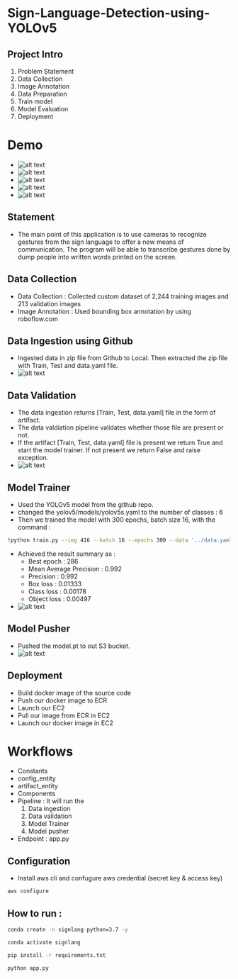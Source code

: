 # Sign-Language-Detection-using-YOLOv5
## Project Intro
1. Problem Statement
2. Data Collection
3. Image Annotation
4. Data Preparation
5. Train model
6. Model Evaluation
7. Deployment

# Demo
- ![alt text](Img/image.png)
- ![alt text](Img/image-1.png)
- ![alt text](Img/image-2.png)
- ![alt text](Img/image-3.png)
- ![alt text](Img/image-4.png)

## Statement 
- The main point of this application is to use cameras to recognize gestures from the sign language to offer a new means of communication. The program will be able to transcribe gestures done by dump people into written words printed on the screen.

## Data Collection
- Data Collection : Collected custom dataset of 2,244 training images and 213 validation images
- Image Annotation : Used bounding box annotation by using roboflow.com 

## Data Ingestion using Github 
- Ingested data in zip file from Github to Local. Then extracted the zip file with Train, Test and data.yaml file.
- ![alt text](<Flowchart/Data Ingetions.png>)

## Data Validation
- The data ingestion returns [Train, Test, data.yaml] file in the form of artifact. 
- The data valdiation pipeline validates whether those file are present or not.
- If the artifact [Train, Test, data.yaml] file is present we return True and start the model trainer. If not present we return False and raise exception.
- ![alt text](<Flowchart/Data validation.png>)

## Model Trainer
- Used the YOLOv5 model from the github repo.
- changed the yolov5/models/yolov5s.yaml to the number of classes : 6
- Then we trained the model with 300 epochs, batch size 16, with the command : 
```bash
!python train.py --img 416 --batch 16 --epochs 300 --data '../data.yaml' --cfg ./models/custom_yolov5s.yaml --weights 'yolov5s.pt' --name yolov5s_results  --cache
```
- Achieved the result summary as : 
    - Best epoch : 286
    - Mean Average Precision : 0.992
    - Precision : 0.992
    - Box loss : 0.01333
    - Class loss : 0.00178
    - Object loss : 0.00497
- ![alt text](<Flowchart/Model trainer.png>)

## Model Pusher
- Pushed the model.pt to out S3 bucket.
- ![alt text](<Flowchart/Model Pusher.png>)

## Deployment
- Build docker image of the source code
- Push our docker image to ECR
- Launch our EC2
- Pull our image from ECR in EC2
- Launch our docker image in EC2

# Workflows
- Constants
- config_entity
- artifact_entity
- Components
- Pipeline : It will run the 
    1. Data ingestion
    2. Data validation
    3. Model Trainer
    4. Model pusher
- Endpoint : app.py


## Configuration 
- Install aws cli and confugure aws credential (secret key & access key)
```bash
aws configure
```

## How to run :
```bash
conda create -n signlang python=3.7 -y
```

```bash
conda activate signlang
```

```bash
pip install -r requirements.txt
```

```bash
python app.py
```